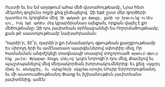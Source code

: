 
Ուստի եւ ես եմ աղօթում ահա մեծ
վստահութեամբ,
Նրա հետ մէկտեղ գոչիւնս ողբի քեզ ընծայելով.
Զի եթէ ըստ մեր գործերի դատես ու կորցնես մեզ`
Չի պակասի քո փառքը, քանի որ իրաւունք ունես
դու,
Իսկ եթէ գտնես մեզ` կբարձրանաս այնքան,
որքան վայել է քո մեծութեանը:
Զի դու յաւիտեան օրհնաբանելի ես
Ողորմածութեամբ, քան թէ սաստկութեամբ
նախահրաման:


Դարձի՛ր, Տէ՜ր, դարձի՛ր քո խնամարկու գթութեան
քաղցրութեամբ
Եւ սիրոյդ ձրի եւ ամէնառատ պարգեւներով
սփոփիր մեզ,
Որ համանման անբժշկելի տագնապի տապով
տոչորուած` տրտում-տխուր ենք յաւէտ:
Փրկարար ձեռքդ դնելով կրկին` նորոգի՛ր դու մեզ,
Քաւելով եւ պաշտպանելով մեզ մեղսակործան
խորտակումներից:
Եւ քեզ` սկզբիդ միակ եւ անսկզբիդ,
Եւ սկիզբների սկզբնաւորողիդ`
Սուրբ Երրորդութեանդ եւ մի աստուածութեանդ
Փառք եւ իշխանութիւն յաւիտեանս յաւիտենից.
ամէն:


